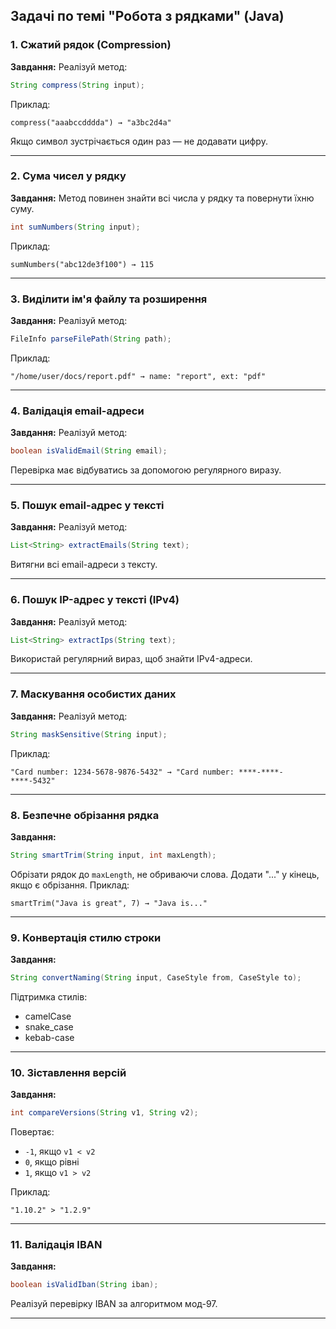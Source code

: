 ## Задачі по темі "Робота з рядками" (Java)

### 1. Сжатий рядок (Compression)

**Завдання:** Реалізуй метод:

```java
String compress(String input);
```

Приклад:

```
compress("aaabccdddda") → "a3bc2d4a"
```

Якщо символ зустрічається один раз — не додавати цифру.

---

### 2. Сума чисел у рядку

**Завдання:** Метод повинен знайти всі числа у рядку та повернути їхню суму.

```java
int sumNumbers(String input);
```

Приклад:

```
sumNumbers("abc12de3f100") → 115
```

---

### 3. Виділити ім'я файлу та розширення

**Завдання:** Реалізуй метод:

```java
FileInfo parseFilePath(String path);
```

Приклад:

```
"/home/user/docs/report.pdf" → name: "report", ext: "pdf"
```

---

### 4. Валідація email-адреси

**Завдання:** Реалізуй метод:

```java
boolean isValidEmail(String email);
```

Перевірка має відбуватись за допомогою регулярного виразу.

---

### 5. Пошук email-адрес у тексті

**Завдання:** Реалізуй метод:

```java
List<String> extractEmails(String text);
```

Витягни всі email-адреси з тексту.

---

### 6. Пошук IP-адрес у тексті (IPv4)

**Завдання:** Реалізуй метод:

```java
List<String> extractIps(String text);
```

Використай регулярний вираз, щоб знайти IPv4-адреси.

---

### 7. Маскування особистих даних

**Завдання:** Реалізуй метод:

```java
String maskSensitive(String input);
```

Приклад:

```
"Card number: 1234-5678-9876-5432" → "Card number: ****-****-****-5432"
```

---

### 8. Безпечне обрізання рядка

**Завдання:**

```java
String smartTrim(String input, int maxLength);
```

Обрізати рядок до `maxLength`, не обриваючи слова. Додати "..." у кінець, якщо є обрізання. Приклад:

```
smartTrim("Java is great", 7) → "Java is..."
```

---

### 9. Конвертація стилю строки

**Завдання:**

```java
String convertNaming(String input, CaseStyle from, CaseStyle to);
```

Підтримка стилів:

- camelCase
- snake\_case
- kebab-case

---

### 10. Зіставлення версій

**Завдання:**

```java
int compareVersions(String v1, String v2);
```

Повертає:

- `-1`, якщо `v1 < v2`
- `0`, якщо рівні
- `1`, якщо `v1 > v2`

Приклад:

```
"1.10.2" > "1.2.9"
```

---

### 11. Валідація IBAN

**Завдання:**

```java
boolean isValidIban(String iban);
```

Реалізуй перевірку IBAN за алгоритмом мод-97.

---

